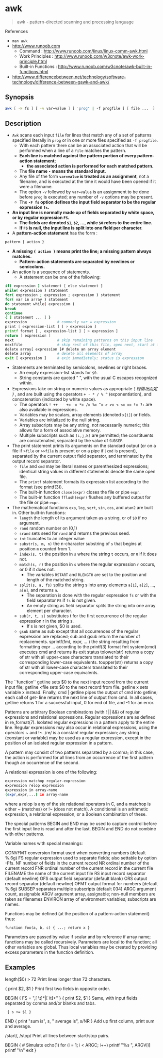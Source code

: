 # awk

> awk - pattern-directed scanning and processing language

References

- `man awk`
- http://www.runoob.com
    - Command : http://www.runoob.com/linux/linux-comm-awk.html
    - Work Principles : http://www.runoob.com/w3cnote/awk-work-principle.html
    - Built-in Functions : http://www.runoob.com/w3cnote/awk-built-in-functions.html
- http://www.differencebetween.net/technology/software-technology/difference-between-gawk-and-awk/

## Synopsis

```bash
awk [ -F fs ] [ -v var=value ] [ 'prog' | -f progfile ] [ file ...  ]
```

## Description

- `Awk`  scans  each  input  `file` for lines that match any of a set of patterns specified literally in `prog` or in one or more files specified as `-f progfile`.
    - With each pattern there can be an associated action that will be performed when a  line  of  a  `file` matches the pattern.
    - **Each line is matched against the pattern portion of every pattern-action statement;**
        - **the associated action is performed for each matched pattern.**
    - The **file name `-` means the standard input.**
    - Any file of the form **`var=value` is treated as an assignment**, not a filename, and is executed at the time it would have been opened if it were a filename.
    - The option `-v` followed by `var=value` is an assignment to be done before `prog` is executed; any number of `-v` options may be  present.
    - The  **`-F fs` option defines the input field separator to be the regular expression `fs`.**
- **An  input line is normally made up of fields separated by white space, or by regular expression `FS`.**
    - **The fields are denoted `$1`, `$2`, ..., while `$0` refers to the entire line.**
    - **If `FS` is null, the input line is split into one field per character.**
- A **pattern-action statement** has the form :

```bash
pattern { action }
```

- **A missing `{ action }` means print the line; a missing pattern always matches.**
    - **Pattern-action statements are separated  by  newlines or semicolons.**
- An action is a sequence of statements.
    - A statement can be one of the following:

```bash
if( expression ) statement [ else statement ]
while( expression ) statement
for( expression ; expression ; expression ) statement
for( var in array ) statement
do statement while( expression )
break
continue
{ [ statement ... ] }
expression              # commonly var = expression
print [ expression-list ] [ > expression ]
printf format [ , expression-list ] [ > expression ]
return [ expression ]
next                    # skip remaining patterns on this input line
nextfile                # skip rest of this file, open next, start at top
delete array[ expression ]# delete an array element
delete array            # delete all elements of array
exit [ expression ]     # exit immediately; status is expression
```

- Statements  are  terminated by semicolons, newlines or right braces.
    - An empty expression-list stands for `$0`.
    - String constants are quoted " ", with the usual C escapes recognized within.
- Expressions take on string or numeric values as  appropriate _( 视情况而定 )_ ,  and are  built  using the operators `+ - * / % ^` (exponentiation), and concatenation (indicated by white space).
    - The operators `! ++ -- += -= *= /= %= ^= > >= < <= == != ?:` are also available in expressions.
    - Variables may be scalars, array  elements  (denoted `x[i]`)  or  fields.
    - Variables are initialized to the null string.
    - Array subscripts may be any string, not necessarily numeric; this allows for a form of associative memory.
    - Multiple subscripts such as `[i,j,k]` are permitted; the constituents are concatenated, separated by the value of `SUBSEP`.
- The  print  statement  prints  its arguments on the standard output (or on a file if `>file` or `>>file` is present or on a pipe if `|cmd` is present), separated by the current output field separator, and terminated by the output record separator.
    - `file` and `cmd` may  be  literal names or parenthesized expressions; identical string values in different statements denote the same open file.
    - The `printf` statement formats its expression list according to the format (see printf(3)).
    - The  built-in  function  `close(expr)` closes the file or pipe `expr`.
    - The built-in function `fflush(expr)` flushes any buffered output for the file or pipe `expr`.
- The mathematical functions `exp`, `log`, `sqrt`, `sin`, `cos`, and `atan2` are built in. Other built-in functions:
    - `length` the length of its argument taken as a string, or of `$0` if no argument.
    - `rand` random number on (0,1)
    - `srand` sets seed for `rand` and returns the previous seed.
    - `int`  truncates to an integer value
    - `substr(s, m, n)` the n-character substring of `s` that begins at position `m` counted from 1.
    - `index(s, t)` the position in `s` where the string `t` occurs, or `0` if it does not.
    - `match(s, r)` the  position in `s` where the regular expression `r` occurs, or 0 if it does not.
        - The variables `RSTART` and `RLENGTH` are set to the position and length of the matched string.
    - `split(s, a, fs)` splits the string s into array elements `a[1]`, `a[2]`, ..., `a[n]`, and returns `n`.
        - The separation is done with  the  regular expression  `fs`  or with the field separator `FS` if `fs` is not given.
        - An empty string as field separator splits the string into one array element per character.
    - `sub(r, t, s)` substitutes t for the first occurrence of the regular expression r in the string s.
        - If s is not given, $0 is used.
    - `gsub` same as sub except that all occurrences of the regular expression are replaced;  sub  and  gsub  return  the  number  of
        replacements.
sprintf(fmt, expr, ... )
        the string resulting from formatting expr ...  according to the printf(3) format fmt
system(cmd)
        executes cmd and returns its exit status
tolower(str)
        returns a copy of str with all upper-case characters translated to their corresponding lower-case equivalents.
toupper(str)
        returns a copy of str with all lower-case characters translated to their corresponding upper-case equivalents.

The ``function'' getline sets $0 to the next input record from the current input file; getline <file sets $0 to the next record from file.  getline x sets variable x instead.  Finally, cmd | getline pipes the output of cmd into getline; each call of  get- line  returns the next line of output from cmd.  In all cases, getline returns 1 for a successful input, 0 for end of file, and -1 for an error.

Patterns are arbitrary Boolean combinations (with ! || &&) of regular expressions and relational expressions.  Regular  expressions are as defined in re_format(7).  Isolated regular expressions in a pattern apply to the entire line.  Regular expressions may also occur in relational expressions, using the operators ~ and !~.  /re/ is a  constant  regular  expression;  any  string (constant  or variable) may be used as a regular expression, except in the position of an isolated regular expression in a pattern.

A pattern may consist of two patterns separated by a comma; in this case, the action is performed for all lines from an  occurrence of the first pattern though an occurrence of the second.

A relational expression is one of the following:

```bash
expression matchop regular-expression
expression relop expression
expression in array-name
(expr,expr,...) in array-name
```

where  a relop is any of the six relational operators in C, and a matchop is either ~ (matches) or !~ (does not match).  A conditional is an arithmetic expression, a relational expression, or a Boolean combination of these.

The special patterns BEGIN and END may be used to capture control before the first input line  is  read  and  after  the  last. BEGIN and END do not combine with other patterns.

Variable names with special meanings:

CONVFMT
       conversion format used when converting numbers (default %.6g)
FS     regular expression used to separate fields; also settable by option -Ffs.
NF     number of fields in the current record
NR     ordinal number of the current record
FNR    ordinal number of the current record in the current file
FILENAME
       the name of the current input file
RS     input record separator (default newline)
OFS    output field separator (default blank)
ORS    output record separator (default newline)
OFMT   output format for numbers (default %.6g)
SUBSEP separates multiple subscripts (default 034)
ARGC   argument count, assignable
ARGV   argument array, assignable; non-null members are taken as filenames
ENVIRON
       array of environment variables; subscripts are names.

Functions may be defined (at the position of a pattern-action statement) thus:

`function foo(a, b, c) { ...; return x }`

Parameters  are  passed by value if scalar and by reference if array name; functions may be called recursively.  Parameters are local to the function; all other variables are global.  Thus local variables may be created by providing excess  parameters  in the function definition.

## Examples

length($0) > 72
       Print lines longer than 72 characters.

{ print $2, $1 }
       Print first two fields in opposite order.

BEGIN { FS = ",[ \t]*|[ \t]+" }
      { print $2, $1 }
       Same, with input fields separated by comma and/or blanks and tabs.

     { s += $1 }
END  { print "sum is", s, " average is", s/NR }
       Add up first column, print sum and average.

/start/, /stop/
       Print all lines between start/stop pairs.

BEGIN     {    # Simulate echo(1)
     for (i = 1; i < ARGC; i++) printf "%s ", ARGV[i]
     printf "\n"
     exit }
